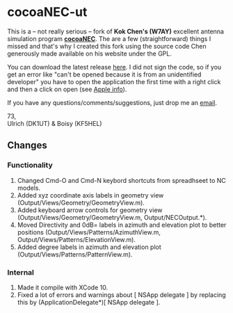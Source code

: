 # cocoaNEC-ut

This is a – not really serious – fork of **Kok Chen's (W7AY)** excellent antenna simulation program **[cocoaNEC](http://www.w7ay.net/site/Applications/cocoaNEC/)**. The are a few (straightforward) things I missed and that's why I created this fork using the source code Chen generously made available on his website under the GPL.

You can download the latest release [here](https://github.com/ulthiel/cocoaNEC-ut/releases/latest). I did not sign the code, so if you get an error like "can't be opened because it is from an unidentified developer" you have to open the application the first time with a right click and then a click on open (see [Apple info](https://support.apple.com/guide/mac-help/open-a-mac-app-from-an-unidentified-developer-mh40616/mac)).

If you have any questions/comments/suggestions, just drop me an [email](mailto:mail@ulthiel.com).

73,  
Ulrich (DK1UT) & Boisy (KF5HEL)

## Changes

### Functionality
1. Changed Cmd-O and Cmd-N keybord shortcuts from spreadhseet to NC models.
1. Added xyz coordinate axis labels in geometry view (Output/Views/Geometry/GeometryView.m).
1. Added keyboard arrow controls for geometry view (Output/Views/Geometry/GeometryView.m, Output/NECOutput.*).
1. Moved Directivity and 0dB= labels in azimuth and elevation plot to better positions (Output/Views/Patterns/AzimuthView.m, Output/Views/Patterns/ElevationView.m).
1. Added degree labels in azimuth and elevation plot (Output/Views/Patterns/PatternView.m).

### Internal
1. Made it compile with XCode 10.
1. Fixed a lot of errors and warnings about [ NSApp delegate ] by replacing this by (ApplicationDelegate*)[ NSApp delegate ].
